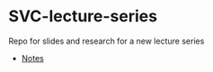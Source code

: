 SVC-lecture-series
==================

Repo for slides and research for a new lecture series

- [Notes](notes/lectures_workshops.md)